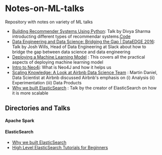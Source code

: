 # Notes-on-ML-talks
Repository with notes on variety of ML talks

- [Building Recommender Systems Using Python](https://www.youtube.com/watch?v=39vJRxIPSxw): Talk by Divya Sharma introducting different types of recommendar systems.[Code](https://github.com/dvysardana/RecommenderSystems_PyData_2016)
- [Data Engineering and Data Science: Bridging the Gap | DataEDGE 2016](https://www.youtube.com/watch?v=-K9SjrWpeys): Talk by Josh Wills, Head of Data Engineering at Slack about how to bridge the gap between data science and data engineering
- [Deploying a Machine Learning Model](https://www.youtube.com/watch?v=6TI-gQhsf40) : This covers all the practical aspects of deploying machine learning model
- [Intro to Neo4j](https://www.youtube.com/watch?v=U8ZGVx1NmQg): What is Neo4J and how it helps us
- [Scaling Knowledge: A Look at Airbnb Data Science Team](https://www.youtube.com/watch?v=6QVXPNrSbLU) : Martin Daniel, Data Scientist at Airbnb discussed Airbnb's emphasis on (i) Analysis (ii) Experimentation (iii) Data Products
- [Why we built ElasticSearch](https://www.youtube.com/watch?v=fEsmydn747c) : Talk by the creator of ElasticSearch on how it is more scalable


## Directories and Talks

#### Apache Spark


#### ElasticSearch
- [Why we built ElasticSearch](https://www.youtube.com/watch?v=fEsmydn747c)
- [High Level ElasticSearch Tutorials for Beginners](https://www.youtube.com/watch?v=C3tlMqaNSaI&ab_channel=Udemy)
